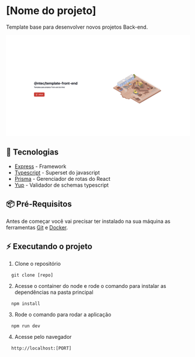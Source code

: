 # [Nome do projeto]
Template base para desenvolver novos projetos Back-end.

![Screenshot](.vscode/readme-cover.png)

## 🚀 Tecnologias
- [Express](https://expressjs.com/pt-br/) - Framework
- [Typescript](https://www.typescriptlang.org/) - Superset do javascript
- [Prisma](https://www.prisma.io/) - Gerenciador de rotas do React
- [Yup](https://www.npmjs.com/package/yup) - Validador de schemas typescript

## 📦️ Pré-Requisitos
Antes de começar você vai precisar ter instalado na sua máquina as ferramentas [Git](https://git-scm.com/) e [Docker](https://www.docker.com/).

## ⚡ Executando o projeto
1. Clone o repositório
```
  git clone [repo]
```
2. Acesse o container do node e rode o comando para instalar as dependências na pasta principal
```
  npm install
```
3. Rode o comando para rodar a aplicação
```
  npm run dev
```
4. Acesse pelo navegador
```
  http://localhost:[PORT]
```

